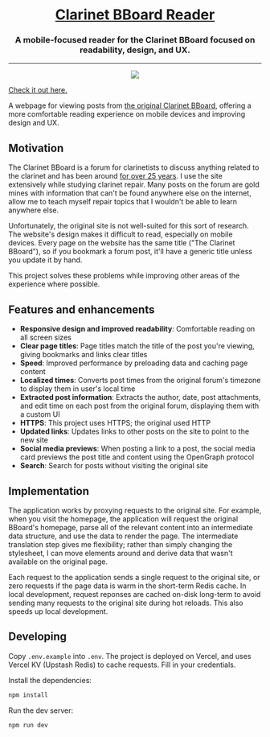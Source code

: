 <h1 align="center">
<a href="https://clarinet-bboard.vercel.app/">Clarinet BBoard Reader</a>
</h1>

<h3 align="center">
A mobile-focused reader for the Clarinet BBoard focused on readability, design,
and UX.
</h3>

---

<p align="center"><img src="hero.png"></p>

<a href="https://clarinet-bboard.vercel.app/">Check it out here.</a>

A webpage for viewing posts from [the original Clarinet
BBoard](http://test.woodwind.org/clarinet/BBoard/list.html?f=1), offering a more
comfortable reading experience on mobile devices and improving design and UX.

## Motivation

The Clarinet BBoard is a forum for clarinetists to discuss anything related to
the clarinet and has been around [for over 25
years](http://test.woodwind.org/clarinet/BBoard/list.html?f=1&t=917070343&a=2).
I use the site extensively while studying clarinet repair. Many posts on the
forum are gold mines with information that can't be found anywhere else on the
internet, allow me to teach myself repair topics that I wouldn't be able to
learn anywhere else.

Unfortunately, the original site is not well-suited for this sort of research.
The website's design makes it difficult to read, especially on mobile devices.
Every page on the website has the same title ("The Clarinet BBoard"), so if you
bookmark a forum post, it'll have a generic title unless you update it by hand.

This project solves these problems while improving other areas of the experience
where possible.

## Features and enhancements

- **Responsive design and improved readability**: Comfortable reading on all
screen sizes
- **Clear page titles**: Page titles match the title of the post you're viewing,
giving bookmarks and links clear titles
- **Speed**: Improved performance by preloading data and caching page content
- **Localized times**: Converts post times from the original forum's timezone to
display them in user's local time
- **Extracted post information**: Extracts the author, date, post attachments,
and edit time on each post from the original forum, displaying them with a
custom UI
- **HTTPS**: This project uses HTTPS; the original used HTTP
- **Updated links**: Updates links to other posts on the site to point to the
  new site
- **Social media previews**: When posting a link to a post, the social media
card previews the post title and content using the OpenGraph protocol
- **Search**: Search for posts without visiting the original site

## Implementation

The application works by proxying requests to the original site. For example,
when you visit the homepage, the application will request the original BBoard's
homepage, parse all of the relevant content into an intermediate data structure,
and use the data to render the page. The intermediate translation step gives me
flexibility; rather than simply changing the stylesheet, I can move elements
around and derive data that wasn't available on the original page.

Each request to the application sends a single request to the original site, or
zero requests if the page data is warm in the short-term Redis cache. In local
development, request reponses are cached on-disk long-term to avoid sending many
requests to the original site during hot reloads. This also speeds up local
development.

## Developing

Copy `.env.example` into `.env`. The project is deployed on Vercel, and uses
Vercel KV (Upstash Redis) to cache requests. Fill in your credentials.

Install the dependencies:

```bash
npm install
```

Run the dev server:

```bash
npm run dev
```
